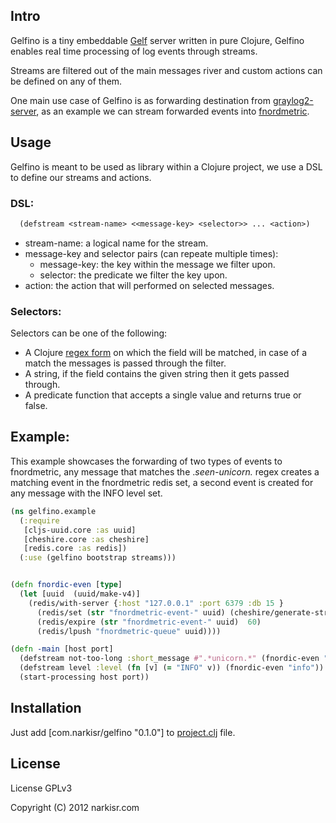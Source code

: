 ## Intro 

Gelfino is a tiny embeddable [Gelf](https://github.com/Graylog2/graylog2-docs/wiki/GELF) server written in pure Clojure, Gelfino enables real time processing of log events through streams.

Streams are filtered out of the main messages river and custom actions can be defined on any of them.

One main use case of Gelfino is as forwarding destination from [graylog2-server](https://github.com/Graylog2/graylog2-server), as an example we can stream forwarded events into [fnordmetric](https://github.com/paulasmuth/fnordmetric).

## Usage
Gelfino is meant  to be used as library within a Clojure project, we use a DSL to define our streams and actions.

### DSL:
```clojure
  (defstream <stream-name> <<message-key> <selector>> ... <action>) 
```

* stream-name: a logical name for the stream.
* message-key and selector pairs (can repeate multiple times):
  * message-key: the key within the message we filter upon.
  * selector: the predicate we filter the key upon.
* action: the action that will performed on selected messages.

### Selectors:

Selectors can be one of the following:

* A Clojure [regex form](http://clojure.org/other_functions#Other%20Useful%20Functions%20and%20Macros-Regex%20Support)   on which the field will be matched, in case of a match the messages is passed through the filter.
* A string, if the field contains the given string then it gets passed through.
* A predicate function that accepts a single value and returns true or false.

## Example:
This example showcases the forwarding of two types of events to fnordmetric, any message that matches the .*seen-unicorn.* regex creates a matching event in the fnordmetric redis set, a second event is created for any message with the INFO level set.

```clojure
(ns gelfino.example
  (:require
   [cljs-uuid.core :as uuid]
   [cheshire.core :as cheshire]
   [redis.core :as redis])
  (:use (gelfino bootstrap streams)))


(defn fnordic-even [type]
  (let [uuid  (uuid/make-v4)]
    (redis/with-server {:host "127.0.0.1" :port 6379 :db 15 }
      (redis/set (str "fnordmetric-event-" uuid) (cheshire/generate-string {:_type type}))
      (redis/expire (str "fnordmetric-event-" uuid)  60) 
      (redis/lpush "fnordmetric-queue" uuid))))

(defn -main [host port]
  (defstream not-too-long :short_message #".*unicorn.*" (fnordic-even "seen-unicorn"))
  (defstream level :level (fn [v] (= "INFO" v)) (fnordic-even "info"))
  (start-processing host port))
```

## Installation
Just add [com.narkisr/gelfino "0.1.0"] to [project.clj](https://github.com/technomancy/leiningen) file.

## License

License GPLv3

Copyright (C) 2012 narkisr.com


